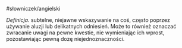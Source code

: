 #słowniczek/angielski 

_Definicja._ subtelne, niejawne wskazywanie na coś, często poprzez używanie aluzji lub delikatnych odniesień. Może to również oznaczać zwracanie uwagi na pewne kwestie, nie wymieniając ich wprost, pozostawiając pewną dozę niejednoznaczności.